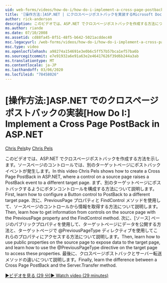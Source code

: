 ```yaml
---
uid: web-forms/videos/how-do-i/how-do-i-implement-a-cross-page-postback-in-aspnet
title: '[操作方法:]ASP.NET | にクロスページポストバックを実装するMicrosoft Docs'
author: rick-anderson
description: このビデオでは、ASP.NET でクロスページポストバックを作成する方法について説明します。ソースページのコントロールでは、別のターゲットにポストバックイベントが発生します。
ms.author: riande
ms.date: 07/10/2008
ms.assetid: cd88fa45-8f51-48f5-b642-5021acddec40
msc.legacyurl: /web-forms/videos/how-do-i/how-do-i-implement-a-cross-page-postback-in-aspnet
msc.type: video
ms.openlocfilehash: a98274a154691e3e0b6c5ff57b57bca1ef57ba6b
ms.sourcegitcommit: e7e91932a6e91a63e2e46417626f39d6b244a3ab
ms.translationtype: MT
ms.contentlocale: ja-JP
ms.lasthandoff: 03/06/2020
ms.locfileid: "78458026"
---
```

# <a name="how-do-i-implement-a-cross-page-postback-in-aspnet"></a><span data-ttu-id="50643-103">[操作方法:]ASP.NET でのクロスページポストバックの実装</span><span class="sxs-lookup"><span data-stu-id="50643-103">[How Do I:] Implement a Cross Page PostBack in ASP.NET</span></span>

<span data-ttu-id="50643-104">[Chris Pels](https://twitter.com/chrispels)</span><span class="sxs-lookup"><span data-stu-id="50643-104">by [Chris Pels](https://twitter.com/chrispels)</span></span>

<span data-ttu-id="50643-105">このビデオでは、ASP.NET でクロスページポストバックを作成する方法を示します。ソースページのコントロールでは、別のターゲットページにポストバックイベントが発生します。</span><span class="sxs-lookup"><span data-stu-id="50643-105">In this video Chris Pels shows how to create a Cross Page PostBack in ASP.NET, where a control on a source page raises a PostBack event to a different target page.</span></span> <span data-ttu-id="50643-106">まず、別のターゲットページにポストバックするようにボタンコントロールを構成する方法について説明します。</span><span class="sxs-lookup"><span data-stu-id="50643-106">First, learn how to configure a Button control to PostBack to a different target page.</span></span> <span data-ttu-id="50643-107">次に、PreviousPage プロパティと FindControl メソッドを使用して、ソースページのコントロールから情報を取得する方法について説明します。</span><span class="sxs-lookup"><span data-stu-id="50643-107">Then, learn how to get information from controls on the source page with the PreviousPage property and the FindControl method.</span></span> <span data-ttu-id="50643-108">次に、[ソース] ページのパブリックプロパティを使用して、ターゲットページにデータを公開する方法と、ターゲットページで @PreviousPageType ディレクティブを使用してこれらのプロパティにアクセスする方法について説明します。</span><span class="sxs-lookup"><span data-stu-id="50643-108">Then, learn how to use public properties on the source page to expose data to the target page, and learn how to use the @PreviousPageType directive on the target page to access these properties.</span></span> <span data-ttu-id="50643-109">最後に、クロスページポストバックとサーバー転送メソッドの違いについて説明します。</span><span class="sxs-lookup"><span data-stu-id="50643-109">Finally, learn the difference between a Cross Page PostBack and the Server.Transfer method.</span></span>

[<span data-ttu-id="50643-110">&#9654;ビデオを見る (29 分)</span><span class="sxs-lookup"><span data-stu-id="50643-110">&#9654; Watch video (29 minutes)</span></span>](https://channel9.msdn.com/Blogs/ASP-NET-Site-Videos/how-do-i-implement-a-cross-page-postback-in-aspnet)
